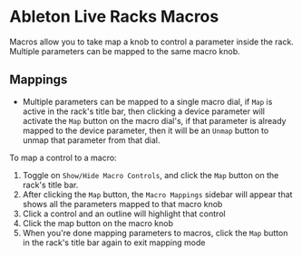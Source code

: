 # Ableton Live Racks Macros

Macros allow you to take map a knob to control a parameter inside the rack. Multiple parameters can be mapped to the same macro knob.

## Mappings

- Multiple parameters can be mapped to a single macro dial, if `Map` is active in the rack's title bar, then clicking a device parameter will activate the `Map` button on the macro dial's, if that parameter is already mapped to the device parameter, then it will be an `Unmap` button to unmap that parameter from that dial.

To map a control to a macro:

1. Toggle on `Show/Hide Macro Controls`, and click the `Map` button on the rack's title bar.
2. After clicking the `Map` button, the `Macro Mappings` sidebar will appear that shows all the parameters mapped to that macro knob
3. Click a control and an outline will highlight that control
4. Click the map button on the macro knob
5. When you're done mapping parameters to macros, click the `Map` button in the rack's title bar again to exit mapping mode

